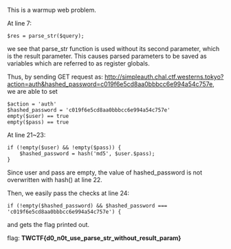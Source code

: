 This is a warmup web problem.

At line 7:
```
$res = parse_str($query);
```
we see that parse_str function is used without its second parameter, which is the result parameter.
This causes parsed parameters to be saved as variables which are referred to as register globals.

Thus, by sending GET request as: http://simpleauth.chal.ctf.westerns.tokyo?action=auth&hashed_password=c019f6e5cd8aa0bbbcc6e994a54c757e,
we are able to set
```
$action = 'auth'
$hashed_password = 'c019f6e5cd8aa0bbbcc6e994a54c757e'
empty($user) == true
empty($pass) == true
```

At line 21~23:
```
if (!empty($user) && !empty($pass)) {
    $hashed_password = hash('md5', $user.$pass);
}
```
Since user and pass are empty, the value of hashed_password is not overwritten with hash() at line 22.

Then, we easily pass the checks at line 24:
```
if (!empty($hashed_password) && $hashed_password === 'c019f6e5cd8aa0bbbcc6e994a54c757e') {
```
and gets the flag printed out.

flag: **TWCTF{d0_n0t_use_parse_str_without_result_param}**